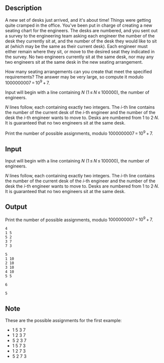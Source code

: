 ## Description

<div><p>A new set of desks just arrived, and it's about time! Things were getting quite cramped in the office. You've been put in charge of creating a new seating chart for the engineers. The desks are numbered, and you sent out a survey to the engineering team asking each engineer the number of the desk they currently sit at, and the number of the desk they would like to sit at (which may be the same as their current desk). Each engineer must either remain where they sit, or move to the desired seat they indicated in the survey. No two engineers currently sit at the same desk, nor may any two engineers sit at the same desk in the new seating arrangement.</p><p>How many seating arrangements can you create that meet the specified requirements? The answer may be very large, so compute it modulo <span class="tex-span">1000000007 = 10<sup class="upper-index">9</sup> + 7</span>.</p></div><div class="input-specification"><p>Input will begin with a line containing <span class="tex-span"><i>N</i></span> (<span class="tex-span">1 ≤ <i>N</i> ≤ 100000</span>), the number of engineers. </p><p><span class="tex-span"><i>N</i></span> lines follow, each containing exactly two integers. The <span class="tex-span"><i>i</i></span>-th line contains the number of the current desk of the <span class="tex-span"><i>i</i></span>-th engineer and the number of the desk the <span class="tex-span"><i>i</i></span>-th engineer wants to move to. Desks are numbered from <span class="tex-span">1</span> to <span class="tex-span">2·<i>N</i></span>. It is guaranteed that no two engineers sit at the same desk.</p></div><div class="output-specification"><p>Print the number of possible assignments, modulo <span class="tex-span">1000000007 = 10<sup class="upper-index">9</sup> + 7</span>.</p></div>

## Input

<p>Input will begin with a line containing <span class="tex-span"><i>N</i></span> (<span class="tex-span">1 ≤ <i>N</i> ≤ 100000</span>), the number of engineers. </p><p><span class="tex-span"><i>N</i></span> lines follow, each containing exactly two integers. The <span class="tex-span"><i>i</i></span>-th line contains the number of the current desk of the <span class="tex-span"><i>i</i></span>-th engineer and the number of the desk the <span class="tex-span"><i>i</i></span>-th engineer wants to move to. Desks are numbered from <span class="tex-span">1</span> to <span class="tex-span">2·<i>N</i></span>. It is guaranteed that no two engineers sit at the same desk.</p>

## Output

<p>Print the number of possible assignments, modulo <span class="tex-span">1000000007 = 10<sup class="upper-index">9</sup> + 7</span>.</p>





```input1
4
1 5
5 2
3 7
7 3

```




```input2
5
1 10
2 10
3 10
4 10
5 5

```




```output1
6

```




```output2
5

```



## Note

<p>These are the possible assignments for the first example: </p><ul> <li> 1 5 3 7 </li><li> 1 2 3 7 </li><li> 5 2 3 7 </li><li> 1 5 7 3 </li><li> 1 2 7 3 </li><li> 5 2 7 3 </li></ul>
